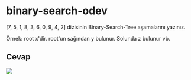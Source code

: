# binary-search-odev

[7, 5, 1, 8, 3, 6, 0, 9, 4, 2] dizisinin Binary-Search-Tree aşamalarını yazınız.

Örnek: root x'dir. root'un sağından y bulunur. Solunda z bulunur vb.

## Cevap

![]([https://github.com/mkaganm/binary-search-odev/blob/main/image_2022-06-16_132158541.png](https://github.com/mkaganm/patika.dev-kodluyoruz.org/blob/main/binary-search-odev-main/binary-search-odev-main/image_2022-06-16_132158541.png))
